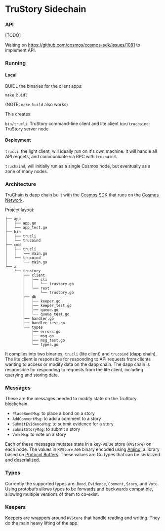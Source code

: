 # TruStory Sidechain

### API

[TODO]

Waiting on https://github.com/cosmos/cosmos-sdk/issues/1081 to implement API.

### Running

#### Local

BUIDL the binaries for the client apps:

`make buidl`

(NOTE: `make build` also works)

This creates:

`bin/trucli`: TruStory command-line client and lite client
`bin/truchaind`: TruStory server node

#### Deployment

`trucli`, the light client, will ideally run on it's own machine. It will handle all
API requets, and communicate via RPC with `truchaind`.

`truchaind`, will initially run as a single Cosmos node, but eventually as a zone of many nodes.


### Architecture

TruChain is dapp chain built with the [Cosmos SDK](https://cosmos.network/sdk) that runs on the [Cosmos Network](https://cosmos.network).

Project layout:

```
├── app
│   ├── app.go
│   └── app_test.go
├── bin
│   ├── trucli
│   └── trucoind
├── cmd
│   ├── trucli
│   │   └── main.go
│   └── trucoind
│       └── main.go
└── x
    └── trustory
        ├── client
        │   ├── cli
        │   │   └── trustory.go
        │   └── rest
        │       └── trustory.go
        ├── db
        │   ├── keeper.go
        │   ├── keeper_test.go
        │   ├── queue.go
        │   └── queue_test.go
        ├── handler.go
        ├── handler_test.go
        └── types
            ├── errors.go
            ├── msg.go
            ├── msg_test.go
            └── types.go
```

It compiles into two binaries, `trucli` (lite client) and `trucoind` (dapp chain). The lite client is responsible for responding to API requests from clients wanting to access or modify data on the dapp chain. The dapp chain is responsible for responding to requests from the lite client, including querying and storing data.

### Messages

These are the messages needed to modify state on the TruStory blockchain.

- `PlaceBondMsg`: to place a bond on a story
- `AddCommentMsg`: to add a comment to a story
- `SubmitEvidenceMsg`: to submit evidence for a story
- `SubmitStoryMsg`: to submit a story
- `VoteMsg`: to vote on a story

Each of these messages mutates state in a key-value store (`KVStore`) on each node. The values in `KVStore` are binary encoded using [Amino](https://github.com/tendermint/go-amino), a library based on [Protocol Buffers](https://developers.google.com/protocol-buffers/). These values are Go types that can be serialized and deserialized.

### Types

Currently the supported types are: `Bond`, `Evidence`, `Comment`, `Story`, and `Vote`. Using protobufs allows types to be forwards and backwards compatible, allowing multiple versions of them to co-exist.

### Keepers

Keepers are wrappers around `KVStore` that handle reading and writing. They do the main heavy lifting of the app.

